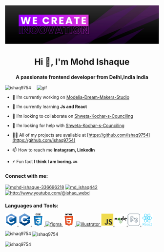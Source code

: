 ![logo](https://github.com/ishaq9754/ishaq9754/blob/main/3078490.jpg)
<h1 align="center">Hi 👋, I'm Mohd Ishaque</h1>
<h3 align="center">A passionate frontend developer from Delhi,India India</h3>

<img  align="right" src="https://user-images.githubusercontent.com/55389276/140866485-8fb1c876-9a8f-4d6a-98dc-08c4981eaf70.gif" alt="gif" width="400">


<p align="left"> <img src="https://komarev.com/ghpvc/?username=ishaq9754&label=Profile%20views&color=0e75b6&style=flat" alt="ishaq9754" /> </p>

- 🔭 I’m currently working on [Modelia-Dream-Makers-Studio](https://github.com/ishaq9754/Modelia-Dream-Makers-Studio)

- 🌱 I’m currently learning **Js and React**

- 👯 I’m looking to collaborate on [Shweta-Kochar-s-Counciling](https://github.com/ishaq9754/Shweta-Kochar-s-Counciling-)

- 🤝 I’m looking for help with [Shweta-Kochar-s-Counciling](https://github.com/ishaq9754/Shweta-Kochar-s-Counciling-)

- 👨‍💻 All of my projects are available at [https://github.com/ishaq9754](https://github.com/ishaq9754)

- 📫 How to reach me **Instagram, LinkedIn**

- ⚡ Fun fact **I think I am boring. 💤**

<h3 align="left">Connect with me:</h3>
<p align="left">
<a href="https://linkedin.com/in/mohd-ishaque-336696218" target="blank"><img align="center" src="https://raw.githubusercontent.com/rahuldkjain/github-profile-readme-generator/master/src/images/icons/Social/linked-in-alt.svg" alt="mohd-ishaque-336696218" height="30" width="40" /></a>
<a href="https://instagram.com/md_ishaq442" target="blank"><img align="center" src="https://raw.githubusercontent.com/rahuldkjain/github-profile-readme-generator/master/src/images/icons/Social/instagram.svg" alt="md_ishaq442" height="30" width="40" /></a>
<a href="http://www.youtube.com/@ishaq_webd" target="blank"><img align="center" src="https://raw.githubusercontent.com/rahuldkjain/github-profile-readme-generator/master/src/images/icons/Social/youtube.svg" alt="http://www.youtube.com/@ishaq_webd" height="30" width="40" /></a>
</p>

<h3 align="left">Languages and Tools:</h3>
<p align="left"> <a href="https://www.cprogramming.com/" target="_blank" rel="noreferrer"> <img src="https://raw.githubusercontent.com/devicons/devicon/master/icons/c/c-original.svg" alt="c" width="40" height="40"/> </a> <a href="https://www.w3schools.com/cpp/" target="_blank" rel="noreferrer"> <img src="https://raw.githubusercontent.com/devicons/devicon/master/icons/cplusplus/cplusplus-original.svg" alt="cplusplus" width="40" height="40"/> </a> <a href="https://www.w3schools.com/css/" target="_blank" rel="noreferrer"> <img src="https://raw.githubusercontent.com/devicons/devicon/master/icons/css3/css3-original-wordmark.svg" alt="css3" width="40" height="40"/> </a> <a href="https://www.figma.com/" target="_blank" rel="noreferrer"> <img src="https://www.vectorlogo.zone/logos/figma/figma-icon.svg" alt="figma" width="40" height="40"/> </a> <a href="https://www.w3.org/html/" target="_blank" rel="noreferrer"> <img src="https://raw.githubusercontent.com/devicons/devicon/master/icons/html5/html5-original-wordmark.svg" alt="html5" width="40" height="40"/> </a> <a href="https://www.adobe.com/in/products/illustrator.html" target="_blank" rel="noreferrer"> <img src="https://www.vectorlogo.zone/logos/adobe_illustrator/adobe_illustrator-icon.svg" alt="illustrator" width="40" height="40"/> </a> <a href="https://developer.mozilla.org/en-US/docs/Web/JavaScript" target="_blank" rel="noreferrer"> <img src="https://raw.githubusercontent.com/devicons/devicon/master/icons/javascript/javascript-original.svg" alt="javascript" width="40" height="40"/> </a> <a href="https://nodejs.org" target="_blank" rel="noreferrer"> <img src="https://raw.githubusercontent.com/devicons/devicon/master/icons/nodejs/nodejs-original-wordmark.svg" alt="nodejs" width="40" height="40"/> </a> <a href="https://www.photoshop.com/en" target="_blank" rel="noreferrer"> <img src="https://raw.githubusercontent.com/devicons/devicon/master/icons/photoshop/photoshop-line.svg" alt="photoshop" width="40" height="40"/> </a> <a href="https://reactjs.org/" target="_blank" rel="noreferrer"> <img src="https://raw.githubusercontent.com/devicons/devicon/master/icons/react/react-original-wordmark.svg" alt="react" width="40" height="40"/> </a> </p>

<p><img align="left" src="https://github-readme-stats.vercel.app/api/top-langs?username=ishaq9754&show_icons=true&locale=en&layout=compact" alt="ishaq9754" /></p>

<p>&nbsp;<img align="center" src="https://github-readme-stats.vercel.app/api?username=ishaq9754&show_icons=true&locale=en" alt="ishaq9754" /></p>

<p><img align="center" src="https://github-readme-streak-stats.herokuapp.com/?user=ishaq9754&" alt="ishaq9754" /></p>
